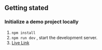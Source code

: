 ## Getting stated

### Initialize a demo project locally

1. `npm install`
2. `npm run dev` , start the development server.
3. [Live Link](https://dextr.netlify.app/)
